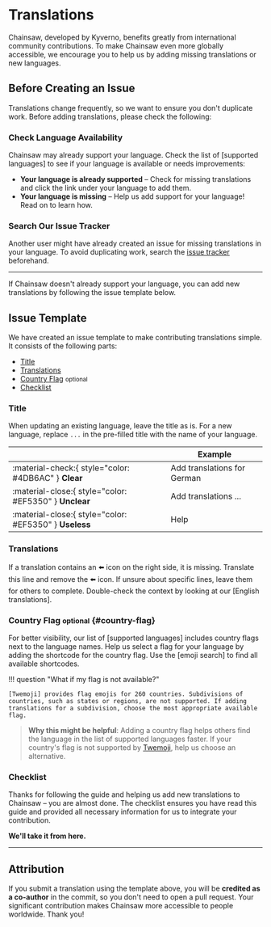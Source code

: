 # Translations

Chainsaw, developed by Kyverno, benefits greatly from international community contributions. To make Chainsaw even more globally accessible, we encourage you to help us by adding missing translations or new languages.

## Before Creating an Issue

Translations change frequently, so we want to ensure you don't duplicate work. Before adding translations, please check the following:

### Check Language Availability

Chainsaw may already support your language. Check the list of [supported languages] to see if your language is available or needs improvements:

- __Your language is already supported__ – Check for missing translations and click the link under your language to add them.
- __Your language is missing__ – Help us add support for your language! Read on to learn how.

<!-- [supported languages]: ../setup/changing-the-language.md#site-language -->

### Search Our Issue Tracker

Another user might have already created an issue for missing translations in your language. To avoid duplicating work, search the [issue tracker] beforehand.

[issue tracker]: https://github.com/kyverno/chainsaw/issues

---

If Chainsaw doesn't already support your language, you can add new translations by following the issue template below.

## Issue Template

We have created an issue template to make contributing translations simple. It consists of the following parts:

- [Title]
- [Translations]
- [Country Flag] <small>optional</small>
- [Checklist]

[Title]: #title
[Translations]: #translations
[Country Flag]: #country-flag
[Checklist]: #checklist

### Title

When updating an existing language, leave the title as is. For a new language, replace `...` in the pre-filled title with the name of your language.

| <!-- --> | Example  |
| -------- | -------- |
| :material-check:{ style="color: #4DB6AC" } __Clear__ | Add translations for German
| :material-close:{ style="color: #EF5350" } __Unclear__ | Add translations ...
| :material-close:{ style="color: #EF5350" } __Useless__ | Help

### Translations

If a translation contains an :arrow_left: icon on the right side, it is missing. Translate this line and remove the :arrow_left: icon. If unsure about specific lines, leave them for others to complete. Double-check the context by looking at our [English translations].

<!-- [English translations]: https://github.com/kyverno/chainsaw/tree/master/src/partials/languages/en.html -->

### Country Flag <small>optional</small> {#country-flag}

For better visibility, our list of [supported languages] includes country flags next to the language names. Help us select a flag for your language by adding the shortcode for the country flag. Use the [emoji search] to find all available shortcodes.

!!! question "What if my flag is not available?"

    [Twemoji] provides flag emojis for 260 countries. Subdivisions of countries, such as states or regions, are not supported. If adding translations for a subdivision, choose the most appropriate available flag.

[Twemoji]: https://twemoji.twitter.com/
<!-- [emoji search]: ../reference/icons-emojis.md#search -->

> __Why this might be helpful__: Adding a country flag helps others find the language in the list of supported languages faster. If your country's flag is not supported by [Twemoji], help us choose an alternative.

### Checklist

Thanks for following the guide and helping us add new translations to Chainsaw – you are almost done. The checklist ensures you have read this guide and provided all necessary information for us to integrate your contribution.

__We'll take it from here.__

---

## Attribution

If you submit a translation using the template above, you will be __credited as a co-author__ in the commit, so you don't need to open a pull request. Your significant contribution makes Chainsaw more accessible to people worldwide. Thank you!
